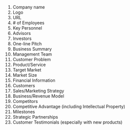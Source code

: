 1.  Company name
2.  Logo
3.  URL
4.  \# of Employees
5.  Key Personnel
6.  Advisors
7.  Investors
8.  One-line Pitch
9.  Business Summary
10.  Management Team
11.  Customer Problem
12.  Product/Service
13.  Target Market
14.  Market Size
15.  Financial Information
16.  Customers
17.  Sales/Marketing Strategy
18.  Business/Revenue Model
19.  Competitors
20.  Competitive Advantage (including Intellectual Property)
21.  Milestones
22.  Strategic Partnerships
23.  Customer Testimonials (especially with new products)